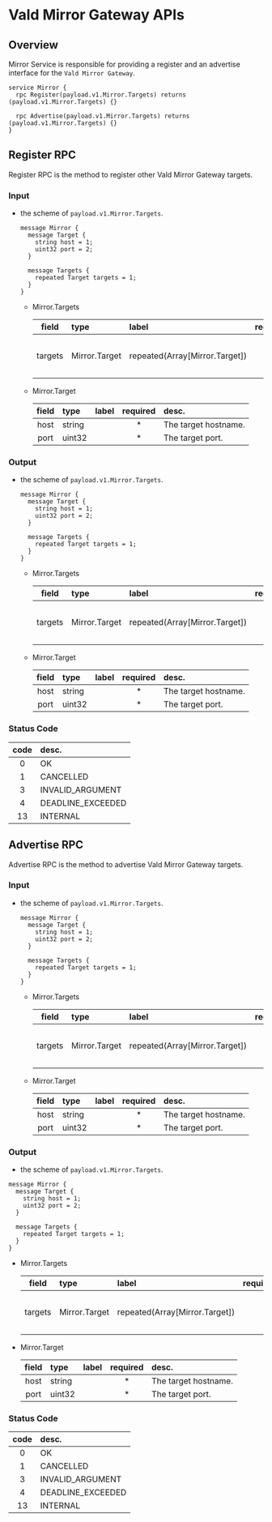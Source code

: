# Vald Mirror Gateway APIs

## Overview

Mirror Service is responsible for providing a register and an advertise interface for the `Vald Mirror Gateway`.

```rpc
service Mirror {
  rpc Register(payload.v1.Mirror.Targets) returns (payload.v1.Mirror.Targets) {}

  rpc Advertise(payload.v1.Mirror.Targets) returns (payload.v1.Mirror.Targets) {}
}
```

## Register RPC

Register RPC is the method to register other Vald Mirror Gateway targets.

### Input

- the scheme of `payload.v1.Mirror.Targets`.

  ```rpc
  message Mirror {
    message Target {
      string host = 1;
      uint32 port = 2;
    }

    message Targets {
      repeated Target targets = 1;
    }
  }
  ```

  - Mirror.Targets

    |  field  | type          | label                          | required | desc.                            |
    | :-----: | :------------ | :----------------------------- | :------: | :------------------------------- |
    | targets | Mirror.Target | repeated(Array[Mirror.Target]) |   \*     | The multiple target information. |

  - Mirror.Target

    | field | type   | label | required | desc.                |
    | :---: | :----- | :---- | :------: | :------------------- |
    | host  | string |       |    \*    | The target hostname. |
    | port  | uint32 |       |    \*    | The target port.     |

### Output

- the scheme of `payload.v1.Mirror.Targets`.

  ```rpc
  message Mirror {
    message Target {
      string host = 1;
      uint32 port = 2;
    }

    message Targets {
      repeated Target targets = 1;
    }
  }
  ```

  - Mirror.Targets

    |  field  | type          | label                          | required | desc.                            |
    | :-----: | :------------ | :----------------------------- | :------: | :------------------------------- |
    | targets | Mirror.Target | repeated(Array[Mirror.Target]) |          | The multiple target information. |

  - Mirror.Target

    | field | type   | label | required | desc.                |
    | :---: | :----- | :---- | :------: | :------------------- |
    | host  | string |       |    \*    | The target hostname. |
    | port  | uint32 |       |    \*    | The target port.     |

### Status Code

| code | desc.             |
| :--: | :---------------- |
|  0   | OK                |
|  1   | CANCELLED         |
|  3   | INVALID_ARGUMENT  |
|  4   | DEADLINE_EXCEEDED |
|  13  | INTERNAL          |

## Advertise RPC

Advertise RPC is the method to advertise Vald Mirror Gateway targets.

### Input

- the scheme of `payload.v1.Mirror.Targets`.

  ```rpc
  message Mirror {
    message Target {
      string host = 1;
      uint32 port = 2;
    }

    message Targets {
      repeated Target targets = 1;
    }
  }
  ```

  - Mirror.Targets

    |  field  | type          | label                          | required | desc.                            |
    | :-----: | :------------ | :----------------------------- | :------: | :------------------------------- |
    | targets | Mirror.Target | repeated(Array[Mirror.Target]) |    \*    | The multiple target information. |

  - Mirror.Target

    | field | type   | label | required | desc.                |
    | :---: | :----- | :---- | :------: | :------------------- |
    | host  | string |       |    \*    | The target hostname. |
    | port  | uint32 |       |    \*    | The target port.     |

### Output

- the scheme of `payload.v1.Mirror.Targets`.

```rpc
message Mirror {
  message Target {
    string host = 1;
    uint32 port = 2;
  }

  message Targets {
    repeated Target targets = 1;
  }
}
```

- Mirror.Targets

  |  field  | type          | label                          | required | desc.                            |
  | :-----: | :------------ | :----------------------------- | :------: | :------------------------------- |
  | targets | Mirror.Target | repeated(Array[Mirror.Target]) |          | The multiple target information. |

- Mirror.Target

  | field | type   | label | required | desc.                |
  | :---: | :----- | :---- | :------: | :------------------- |
  | host  | string |       |    \*    | The target hostname. |
  | port  | uint32 |       |    \*    | The target port.     |

### Status Code

| code | desc.             |
| :--: | :---------------- |
|  0   | OK                |
|  1   | CANCELLED         |
|  3   | INVALID_ARGUMENT  |
|  4   | DEADLINE_EXCEEDED |
|  13  | INTERNAL          |
